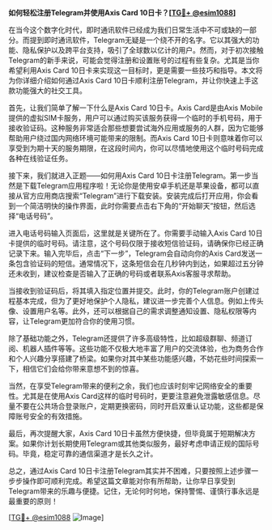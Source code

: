 **如何轻松注册Telegram并使用Axis Card 10日卡？[[TG💪+ @esim1088](https://t.me/s/esim1088)]**

在当今这个数字化时代，即时通讯软件已经成为我们日常生活中不可或缺的一部分。而提到即时通讯软件，Telegram无疑是一个绕不开的名字。它以其强大的功能、隐私保护以及跨平台支持，吸引了全球数以亿计的用户。然而，对于初次接触Telegram的新手来说，可能会觉得注册和设置账号的过程有些复杂。尤其是当你希望利用Axis Card 10日卡来实现这一目标时，更是需要一些技巧和指导。本文将为你详细介绍如何通过Axis Card 10日卡顺利注册Telegram，并让你快速上手这款功能强大的社交工具。

首先，让我们简单了解一下什么是Axis Card 10日卡。Axis Card是由Axis Mobile提供的虚拟SIM卡服务，用户可以通过购买该服务获得一个临时的手机号码，用于接收验证码。这种服务非常适合那些想要尝试海外应用或服务的人群，因为它能够帮助用户绕过国内网络环境可能带来的限制。而Axis Card 10日卡则意味着你可以享受到为期十天的服务期限，在这段时间内，你可以尽情地使用这个临时号码完成各种在线验证任务。

接下来，我们就进入正题——如何用Axis Card 10日卡注册Telegram。第一步当然是下载Telegram应用程序啦！无论你是使用安卓手机还是苹果设备，都可以直接从官方应用商店搜索“Telegram”进行下载安装。安装完成后打开应用，你会看到一个简洁明快的操作界面，此时你需要点击右下角的“开始聊天”按钮，然后选择“电话号码”。

进入电话号码输入页面后，这里就是关键所在了。你需要手动输入Axis Card 10日卡提供的临时号码。请注意，这个号码仅限于接收短信验证码，请确保你已经正确记录下来。输入完毕后，点击“下一步”，Telegram会自动向你的Axis Card发送一条包含验证码的短信。通常情况下，这条短信会在几秒钟内到达，如果超过五分钟还未收到，建议检查是否输入了正确的号码或者联系Axis客服寻求帮助。

当接收到验证码后，将其填入指定位置并提交。此时，你的Telegram账户创建过程基本完成，但为了更好地保护个人隐私，建议进一步完善个人信息。例如上传头像、设置用户名等。此外，还可以根据自己的需求调整通知设置、隐私权限等内容，让Telegram更加符合你的使用习惯。

除了基础功能之外，Telegram还提供了许多高级特性，比如超级群聊、频道订阅、机器人插件等等。这些功能不仅极大地丰富了用户的交流体验，也为商务合作和个人兴趣分享搭建了桥梁。如果你对其中某些功能感兴趣，不妨花些时间探索一下，相信它们会给你带来意想不到的惊喜。

当然，在享受Telegram带来的便利之余，我们也应该时刻牢记网络安全的重要性。尤其是在使用Axis Card这样的临时号码时，更要注意避免泄露敏感信息。尽量不要在公共场合登录账户，定期更换密码，同时开启双重认证功能，这些都是保障账号安全的有效措施。

最后，再次提醒大家，Axis Card 10日卡虽然方便快捷，但毕竟属于短期解决方案。如果你计划长期使用Telegram或其他类似服务，最好考虑申请正规的国际号码。毕竟，稳定可靠的通信渠道才是长久之计。

总之，通过Axis Card 10日卡注册Telegram其实并不困难，只要按照上述步骤一步步操作即可顺利完成。希望这篇文章能对你有所帮助，让你早日享受到Telegram带来的乐趣与便捷。记住，无论何时何地，保持警惕、谨慎行事永远是最重要的原则！

[[TG💪+ @esim1088](https://t.me/s/esim1088) ![Image](https://i.postimg.cc/4NQfJmqS/Snipaste-2025-05-13-00-14-12.png)]